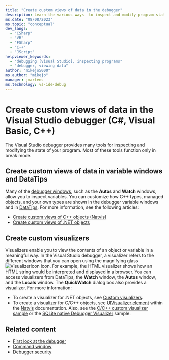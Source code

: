 ```yaml
---
title: "Create custom views of data in the debugger"
description: Learn the various ways  to inspect and modify program state in Visual Studio debugger. These include the Autos and Watch windows, DataTips, and Visualizers.  
ms.date: "08/08/2023"
ms.topic: "conceptual"
dev_langs:
  - "CSharp"
  - "VB"
  - "FSharp"
  - "C++"
  - "JScript"
helpviewer_keywords:
  - "debugging [Visual Studio], inspecting programs"
  - "debugger, viewing data"
author: "mikejo5000"
ms.author: "mikejo"
manager: jmartens
ms.technology: vs-ide-debug
---
```

# Create custom views of data in the Visual Studio debugger (C#, Visual Basic, C++)


The Visual Studio debugger provides many tools for inspecting and modifying the state of your program. Most of these tools function only in break mode.

## Create custom views of data in variable windows and DataTips

 Many of the [debugger windows](../debugger/debugger-windows.md), such as the **Autos** and **Watch** windows, allow you to inspect variables. You can customize how C++ types, managed objects, and your own types are shown in the debugger variable windows and in [DataTips](../debugger/view-data-values-in-data-tips-in-the-code-editor.md). For more information, see the following articles:

- [Create custom views of C++ objects (Natvis)](../debugger/create-custom-views-of-native-objects.md)
- [Create custom views of .NET objects](../debugger/create-custom-views-of-managed-objects.md)

## Create custom visualizers

 Visualizers enable you to view the contents of an object or variable in a meaningful way. In the Visual Studio debugger, a visualizer refers to the different windows that you can open using the magnifying glass ![VisualizerIcon](../debugger/media/dbg-tips-visualizer-icon.png "Visualizer icon") icon. For example, the HTML visualizer shows how an HTML string would be interpreted and displayed in a browser. You can access visualizers from DataTips, the **Watch** window, the **Autos** window, and the **Locals** window. The **QuickWatch** dialog box also provides a visualizer. For more information:

- To create a visualizer for .NET objects, see [Custom visualizers](../debugger/create-custom-visualizers-of-data.md).
- To create a visualizer for C/C++ objects, see [UIVisualizer element](../debugger/create-custom-views-of-native-objects.md#BKMK_UIVisualizer) within the [Natvis](../debugger/create-custom-views-of-native-objects.md) documentation. Also, see the [C/C++ custom visualizer sample](https://github.com/Microsoft/ConcordExtensibilitySamples/tree/master/CppCustomVisualizer) or the [SQLite native Debugger Visualizer](https://github.com/Microsoft/VSSDK-Extensibility-Samples/tree/master/SqliteVisualizer) sample.

## Related content

- [First look at the debugger](../debugger/debugger-feature-tour.md)
- [Command window](../ide/reference/command-window.md)
- [Debugger security](../debugger/debugger-security.md)
